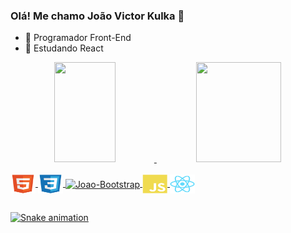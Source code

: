 ### Olá! Me chamo João Victor Kulka 👋

- 🔭 Programador Front-End
- 🌱 Estudando React

<div align="center">
  <a href="https://github.com/JvKulka">
  <img height="160em" width="44%" src="https://github-readme-stats.vercel.app/api?username=JvKulka&show_icons=true&theme=merko&include_all_commits=true&count_private=true"/>
  <img height="160em" width="52%" src="https://github-readme-stats.vercel.app/api/top-langs/?username=JvKulka&layout=compact&langs_count=7&theme=merko"/>
</div>
  
<div style="display: inline_block"><br>
  <img align="center" alt="Joao-HTML" height="30" width="40" src="https://raw.githubusercontent.com/devicons/devicon/master/icons/html5/html5-original.svg">
  <img align="center" alt="Joao-CSS" height="30" width="40" src="https://raw.githubusercontent.com/devicons/devicon/master/icons/css3/css3-original.svg">
  <img align="center" alt="Joao-Bootstrap" height="30" width="40" src="https://cdn.jsdelivr.net/gh/devicons/devicon/icons/bootstrap/bootstrap-original.svg">
  <img align="center" alt="Joao-Js" height="30" width="40" src="https://raw.githubusercontent.com/devicons/devicon/master/icons/javascript/javascript-plain.svg">
  <img align="center" alt="Joao-React" height="30" width="40" src="https://raw.githubusercontent.com/devicons/devicon/master/icons/react/react-original.svg">
</div>
  
  ##
  
  
![Snake animation](https://github.com/JvKulka/JvKulka/blob/output/github-contribution-grid-snake.svg)
 
